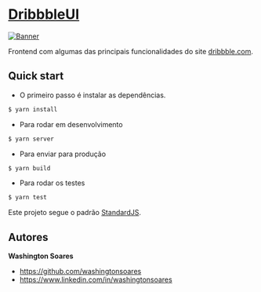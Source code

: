 # [DribbbleUI](https://github.com/washingtonsoares/dribbble-ui)

[![Banner](https://upload.wikimedia.org/wikipedia/commons/3/32/Dribbble_logo.png)](https://github.com/washingtonsoares/dribbble-ui)

Frontend com algumas das principais funcionalidades do site [dribbble.com](https://dribbble.com).

## Quick start

+ O primeiro passo é instalar as dependências.
>
```bash
$ yarn install
```
+ Para rodar em desenvolvimento
>
```bash
$ yarn server
```
+ Para enviar para produção
>
```bash
$ yarn build
```
+ Para rodar os testes
>
```bash
$ yarn test
```

Este projeto segue o padrão [StandardJS](https://standardjs.com).

## Autores

**Washington Soares**

+ https://github.com/washingtonsoares
+ https://www.linkedin.com/in/washingtonsoares
